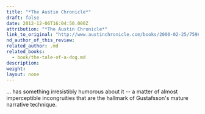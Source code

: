 ```yaml
---
title: "*The Austin Chronicle*"
draft: false
date: 2012-12-06T16:04:50.000Z
attribution: "*The Austin Chronicle*"
link_to_original: "http://www.austinchronicle.com/books/2000-02-25/75963/"
nd_author_of_this_review:
related_author: .md
related_books:
  - book/the-tale-of-a-dog.md
description:
weight:
layout: none
---
```

... has something irresistibly humorous about it -- a matter of almost imperceptible incongruities that are the hallmark of Gustafsson's mature narrative technique.

